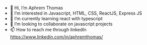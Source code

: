 - 👋 Hi, I’m Aphrem Thomas
- 👀 I’m interested in Javascript, HTML, CSS, ReactJS, Express JS
- 🌱 I’m currently learning react with typescript
- 💞️ I’m looking to collaborate on javascript projects
- 📫 How to reach me through linkedIn https://www.linkedin.com/in/aphremthomas/

<!---
aphrem-thomas/aphrem-thomas is a ✨ special ✨ repository because its `README.md` (this file) appears on your GitHub profile.
You can click the Preview link to take a look at your changes.
--->
